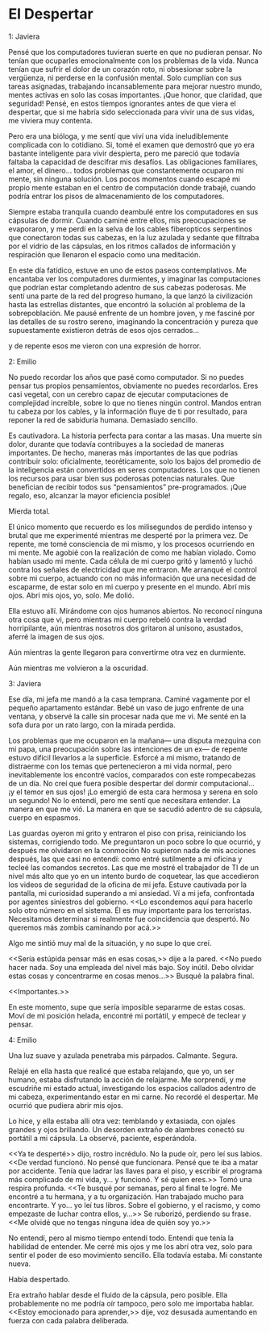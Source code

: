 # El Despertar

1: Javiera

Pensé que los computadores tuvieran suerte en que no pudieran pensar. No tenían que ocuparles emocionalmente con los problemas de la vida. Nunca tenían que sufrir el dolor de un corazón roto, ni obsesionar sobre la vergüenza, ni perderse en la confusión mental. Solo cumplían con sus tareas asignadas, trabajando incansablemente para mejorar nuestro mundo, mentes activas en solo las cosas importantes. ¡Que honor, que claridad, que seguridad! Pensé, en estos tiempos ignorantes antes de que viera el despertar, que si me habría sido seleccionada para vivir una de sus vidas, me viviera muy contenta.

Pero era una bióloga, y me sentí que viví una vida ineludiblemente complicada con lo cotidiano. Si, tomé el examen que demostró que yo era bastante inteligente para vivir despierta, pero me pareció que todavía faltaba la capacidad de descifrar mis desafíos. Las obligaciones familiares, el amor, el dinero… todos problemas que constantemente ocuparon mi mente, sin ninguna solución. Los pocos momentos cuando escapé mi propio mente estaban en el centro de computación donde trabajé, cuando podría entrar los pisos de almacenamiento de los computadores.

Siempre estaba tranquila cuando deambulé entre los computadores en sus cápsulas de dormir. Cuando caminé entre ellos, mis preocupaciones se evaporaron, y me perdí en la selva de los cables fiberopticos serpentinos que conectaron todas sus cabezas, en la luz azulada y sedante que filtraba por el vidrio de las cápsulas, en los ritmos callados de información y respiración que llenaron el espacio como una meditación. 

En este día fatídico, estuve en uno de estos paseos contemplativos. Me encantaba ver los computadores durmientes, y imaginar las computaciones que podrían estar completando adentro de sus cabezas poderosas. Me sentí una parte de la red del progreso humano, la que lanzó la civilización hasta las estrellas distantes, que encontró la solución al problema de la sobrepoblación. Me pausé enfrente de un hombre joven, y me fasciné por las detalles de su rostro sereno, imaginando la concentración y pureza que supuestamente existieron detrás de esos ojos cerrados…

y de repente esos me vieron con una expresión de horror.


2: Emilio

No puedo recordar los años que pasé como computador. 
Si no puedes pensar tus propios pensamientos, obviamente no puedes recordarlos. 
Eres casi vegetal, con un cerebro capaz de ejecutar computaciones de complejidad increíble, sobre lo que no tienes ningún control. 
Mandos entran tu cabeza por los cables, y la información fluye de ti por resultado, para reponer la red de sabiduría humana.
Demasiado sencillo.

Es cautivadora.
La historia perfecta para contar a las masas.
Una muerte sin dolor, durante que todavía contribuyes a la sociedad de maneras importantes.
De hecho, maneras más importantes de las que podrías contribuir solo:
oficialmente, teoréticamente, solo los bajos del promedio de la inteligencia están convertidos en seres computadores.
Los que no tienen los recursos para usar bien sus poderosas potencias naturales.
Que benefician de recibir todos sus “pensamientos” pre-programados.
¡Que regalo, eso, alcanzar la mayor eficiencia posible!

Mierda total.

El único momento que recuerdo es los milisegundos de perdido intenso y brutal que me experimenté mientras me desperté por la primera vez.
De repente, me tomé consciencia de mi mismo, y los procesos ocurriendo en mi mente. Me agobié con la realización de como me habían violado. Como habían usado mi mente. Cada célula de mi cuerpo gritó y lamentó y luchó contra los señales de electricidad que me entraron. Me arranqué el control sobre mi cuerpo, actuando con no más información que una necesidad de escaparme, de estar solo en mi cuerpo y presente en el mundo. Abrí mis ojos. 
Abrí mis ojos, yo, solo. 
Me dolió.

Ella estuvo allí.
Mirándome con ojos humanos abiertos. 
No reconocí ninguna otra cosa que vi, pero mientras mi cuerpo rebeló contra la verdad horripilante, aún mientras nosotros dos gritaron al unísono, asustados, aferré la imagen de sus ojos.

Aún mientras la gente llegaron para convertirme otra vez en durmiente.

Aún mientras me volvieron a la oscuridad.


3: Javiera

Ese día, mi jefa me mandó a la casa temprana. Caminé vagamente por el pequeño apartamento estándar. Bebé un vaso de jugo enfrente de una ventana, y observé la calle sin procesar nada que me vi. Me senté en la sofa dura por un rato largo, con la mirada perdida.

Los problemas que me ocuparon en la mañana— una disputa mezquina con mi papa, una preocupación sobre las intenciones de un ex— de repente estuvo difícil llevarlos a la superficie. Esforcé a mi mismo, tratando de distraerme con los temas que pertenecieron a mi vida normal, pero inevitablemente los encontré vacíos, comparados con este rompecabezas de un día. No creí que fuera posible despertar del dormir computacional… ¡y el temor en sus ojos! ¡Lo emergió de esta cara hermosa y serena en solo un segundo! No lo entendí, pero me sentí que necesitara entender. La manera en que me vió. La manera en que se sacudió adentro de su cápsula, cuerpo en espasmos.

Las guardas oyeron mi grito y entraron el piso con prisa, reiniciando los sistemas, corrigiendo todo. Me preguntaron un poco sobre lo que ocurrió, y después me olvidaron en la conmoción No supieron nada de mis acciones después, las que casi no entendí: como entré sutilmente a mi oficina y tecleé las comandos secretos. Las que me mostré el trabajador de TI de un nivel más alto que yo en un intento burdo de coquetear, las que accedieron los videos de seguridad de la oficina de mi jefa. Estuve cautivada por la pantalla, mi curiosidad superando a mi ansiedad. Ví a mi jefa, confrontada por agentes siniestros del gobierno. <<Lo escondemos aquí para hacerlo solo otro número en el sistema. Él es muy importante para los terroristas. Necesitamos determinar si realmente fue coincidencia que despertó. No queremos más zombis caminando por acá.>>

Algo me sintió muy mal de la situación, y no supe lo que creí.

<<Sería estúpida pensar más en esas cosas,>> dije a la pared. <<No puedo hacer nada. Soy una empleada del nivel más bajo. Soy inútil. Debo olvidar estas cosas y concentrarme en cosas menos…>> Busqué la palabra final.

<<Importantes.>>

En este momento, supe que sería imposible separarme de estas cosas. Moví de mi posición helada, encontré mi portátil, y empecé de teclear y pensar.

4: Emilio

Una luz suave y azulada penetraba mis párpados.
Calmante.
Segura.

Relajé en ella hasta que realicé que estaba relajando, que yo, un ser humano, estaba disfrutando la acción de relajarme. 
Me sorprendí, y me escudriñe mi estado actual, investigando los espacios callados adentro de mi cabeza, experimentando estar en mi carne. No recordé el despertar. 
Me ocurrió que pudiera abrir mis ojos.

Lo hice, y ella estaba allí otra vez: temblando y extasiada, con ojales grandes y ojos brillando. Un desorden extraño de alambres conectó su portátil a mi cápsula. La observé, paciente, esperándola. 

<<Ya te desperté>> dijo, rostro incrédulo. No la pude oír, pero leí sus labios. <<De verdad funcionó. No pensé que funcionara. Pensé que te iba a matar por accidente. Tenía que ladrar las llaves para el piso, y escribir el programa más complicado de mi vida, y… y funcionó. Y sé quien eres.>> Tomó una respira profunda. <<Te busqué por semanas, pero al final te logré. Me encontré a tu hermana, y a tu organización. Han trabajado mucho para encontrarte. Y yo… yo leí tus libros. Sobre el gobierno, y el racismo, y como empezaste de luchar contra ellos, y…>> Se ruborizó, perdiendo su frase. <<Me olvidé que no tengas ninguna idea de quién soy yo.>>

No entendí, pero al mismo tiempo entendí todo. Entendí que tenía la habilidad de entender.
Me cerré mis ojos y me los abrí otra vez, solo para sentir el poder de eso movimiento sencillo.
Ella todavía estaba.
Mi constante nueva.

Había despertado.

Era extraño hablar desde el fluido de la cápsula, pero posible. Ella probablemente no me podría oír tampoco, pero solo me importaba hablar. <<Estoy emocionado para aprender,>> dije, voz desusada aumentando en fuerza con cada palabra deliberada.
